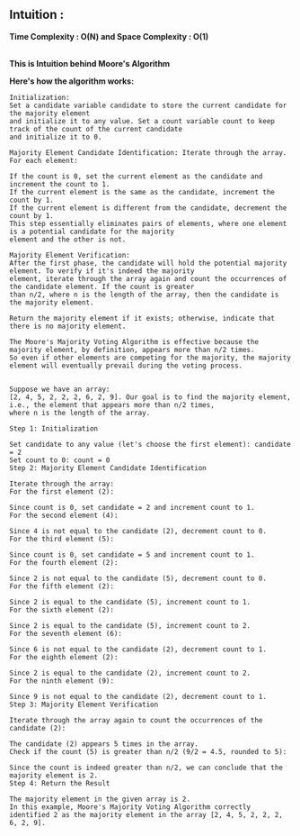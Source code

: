 ## Intuition :
**Time Complexity : O(N)  and Space Complexity : O(1)**<br><br>

**This is Intuition behind Moore's Algorithm**

**Here's how the algorithm works:**

    Initialization: 
    Set a candidate variable candidate to store the current candidate for the majority element 
    and initialize it to any value. Set a count variable count to keep track of the count of the current candidate
    and initialize it to 0.

    Majority Element Candidate Identification: Iterate through the array. For each element:

    If the count is 0, set the current element as the candidate and increment the count to 1.
    If the current element is the same as the candidate, increment the count by 1.
    If the current element is different from the candidate, decrement the count by 1.
    This step essentially eliminates pairs of elements, where one element is a potential candidate for the majority
    element and the other is not.

    Majority Element Verification: 
    After the first phase, the candidate will hold the potential majority element. To verify if it's indeed the majority 
    element, iterate through the array again and count the occurrences of the candidate element. If the count is greater
    than n/2, where n is the length of the array, then the candidate is the majority element.

    Return the majority element if it exists; otherwise, indicate that there is no majority element.

    The Moore's Majority Voting Algorithm is effective because the majority element, by definition, appears more than n/2 times.
    So even if other elements are competing for the majority, the majority element will eventually prevail during the voting process.


    Suppose we have an array: 
    [2, 4, 5, 2, 2, 2, 6, 2, 9]. Our goal is to find the majority element, i.e., the element that appears more than n/2 times,
    where n is the length of the array.

    Step 1: Initialization

    Set candidate to any value (let's choose the first element): candidate = 2
    Set count to 0: count = 0
    Step 2: Majority Element Candidate Identification

    Iterate through the array:
    For the first element (2):

    Since count is 0, set candidate = 2 and increment count to 1.
    For the second element (4):

    Since 4 is not equal to the candidate (2), decrement count to 0.
    For the third element (5):

    Since count is 0, set candidate = 5 and increment count to 1.
    For the fourth element (2):

    Since 2 is not equal to the candidate (5), decrement count to 0.
    For the fifth element (2):

    Since 2 is equal to the candidate (5), increment count to 1.
    For the sixth element (2):

    Since 2 is equal to the candidate (5), increment count to 2.
    For the seventh element (6):

    Since 6 is not equal to the candidate (2), decrement count to 1.
    For the eighth element (2):

    Since 2 is equal to the candidate (2), increment count to 2.
    For the ninth element (9):

    Since 9 is not equal to the candidate (2), decrement count to 1.
    Step 3: Majority Element Verification

    Iterate through the array again to count the occurrences of the candidate (2):

    The candidate (2) appears 5 times in the array.
    Check if the count (5) is greater than n/2 (9/2 = 4.5, rounded to 5):

    Since the count is indeed greater than n/2, we can conclude that the majority element is 2.
    Step 4: Return the Result

    The majority element in the given array is 2.
    In this example, Moore's Majority Voting Algorithm correctly identified 2 as the majority element in the array [2, 4, 5, 2, 2, 2, 6, 2, 9].
            
